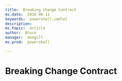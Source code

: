 ```yaml
---
title:  Breaking Change Contract
ms.date:  2016-06-11
keywords:  powershell,cmdlet
description:  
ms.topic:  article
author:  Bruce
manager:  dongill
ms.prod:  powershell

---
```

# Breaking Change Contract
